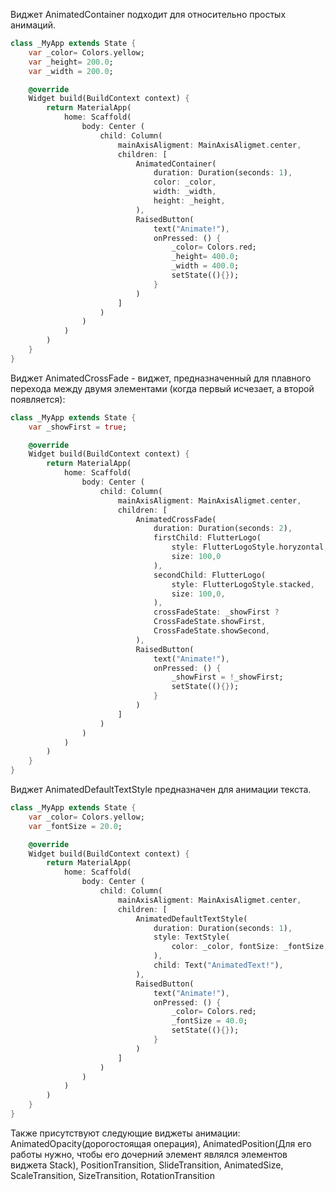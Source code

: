 Виджет AnimatedContainer подходит для относительно простых анимаций. 
```dart
class _MyApp extends State {
	var _color= Colors.yellow;
	var _height= 200.0;
	var _width = 200.0;

	@override
	Widget build(BuildContext context) {
		return MaterialApp(
			home: Scaffold(
				body: Center (
					child: Column(
						mainAxisAligment: MainAxisAligmet.center,
						children: [
							AnimatedContainer(
								duration: Duration(seconds: 1),
								color: _color,
								width: _width,
								height: _height,
							),
							RaisedButton(
								text("Animate!"),
								onPressed: () {
									_color= Colors.red;
									_height= 400.0;
									_width = 400.0;
									setState((){});
								}
							)
						]
					)
				)
			)
		)
	}
}
```

Виджет AnimatedCrossFade - виджет, предназначенный для плавного перехода между двумя элементами (когда первый исчезает, а второй появляется):
```dart
class _MyApp extends State {
	var _showFirst = true;

	@override
	Widget build(BuildContext context) {
		return MaterialApp(
			home: Scaffold(
				body: Center (
					child: Column(
						mainAxisAligment: MainAxisAligmet.center,
						children: [
							AnimatedCrossFade(
								duration: Duration(seconds: 2),
								firstChild: FlutterLogo(
									style: FlutterLogoStyle.horyzontal,
									size: 100,0
								),
								secondChild: FlutterLogo(
									style: FlutterLogoStyle.stacked,
									size: 100,0,
								),
								crossFadeState: _showFirst ?
								CrossFadeState.showFirst,
								CrossFadeState.showSecond,
							),
							RaisedButton(
								text("Animate!"),
								onPressed: () {
									_showFirst = !_showFirst;
									setState((){});
								}
							)
						]
					)
				)
			)
		)
	}
}
```

Виджет AnimatedDefaultTextStyle предназначен для анимации текста.
```dart
class _MyApp extends State {
	var _color= Colors.yellow;
	var _fontSize = 20.0;

	@override
	Widget build(BuildContext context) {
		return MaterialApp(
			home: Scaffold(
				body: Center (
					child: Column(
						mainAxisAligment: MainAxisAligmet.center,
						children: [
							AnimatedDefaultTextStyle(
								duration: Duration(seconds: 1),
								style: TextStyle(
									color: _color, fontSize: _fontSize,
								),
								child: Text("AnimatedText!"),
							),
							RaisedButton(
								text("Animate!"),
								onPressed: () {
									_color= Colors.red;
									_fontSize = 40.0;
									setState((){});
								}
							)
						]
					)
				)
			)
		)
	}
}
```
Также присутствуют следующие виджеты анимации: AnimatedOpacity(дорогостоящая операция), AnimatedPosition(Для его работы нужно, чтобы его дочерний элемент являлся элементов виджета Stack), PositionTransition, SlideTransition, AnimatedSize, ScaleTransition, SizeTransition, RotationTransition
